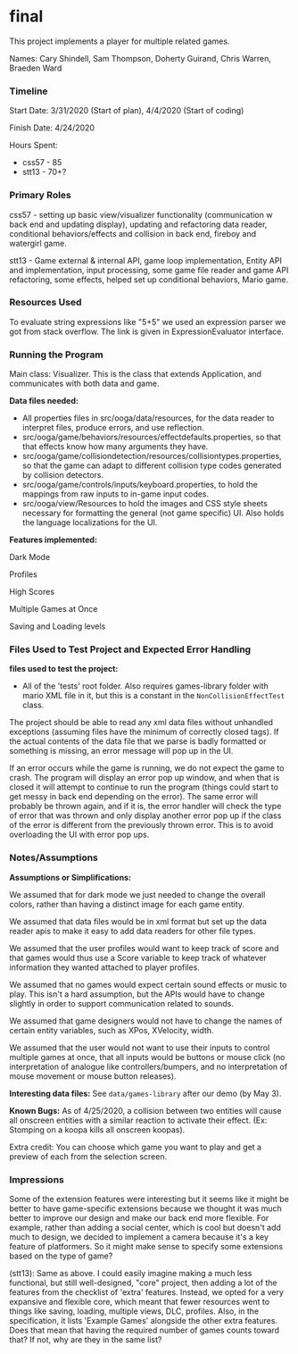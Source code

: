 final
====

This project implements a player for multiple related games.

Names: Cary Shindell, Sam Thompson, Doherty Guirand, Chris Warren, Braeden Ward


### Timeline

Start Date: 3/31/2020 (Start of plan), 4/4/2020 (Start of coding)

Finish Date: 4/24/2020

Hours Spent: 
* css57 - 85
* stt13 - 70+?

### Primary Roles

css57 - setting up basic view/visualizer functionality (communication w back end and
updating display), updating and refactoring data reader, conditional behaviors/effects
and collision in back end, fireboy and watergirl game.

stt13 - Game external & internal API, game loop implementation, Entity API and implementation, input processing,
some game file reader and game API refactoring, some effects, helped set up conditional
behaviors, Mario game.

### Resources Used
To evaluate string expressions like "5+5" we used an expression parser we got from
stack overflow. The link is given in ExpressionEvaluator interface.

### Running the Program

Main class: Visualizer. This is the class that extends Application, and communicates with
both data and game.


**Data files needed:**
* All properties files in src/ooga/data/resources, for the data reader to interpret 
files, produce errors, and use reflection.
* src/ooga/game/behaviors/resources/effectdefaults.properties, so that 
that effects know how many arguments they have.
* src/ooga/game/collisiondetection/resources/collisiontypes.properties, so that the 
game can adapt to different collision type codes generated by collision
detectors.
* src/ooga/game/controls/inputs/keyboard.properties, to hold the mappings from
raw inputs to in-game input codes.
* src/ooga/view/Resources to hold the images and CSS style sheets
necessary for formatting the general (not game specific) UI. Also holds the 
language localizations for the UI.


**Features implemented:**

Dark Mode

Profiles

High Scores

Multiple Games at Once

Saving and Loading levels

### Files Used to Test Project and Expected Error Handling

**files used to test the project:**
* All of the 'tests' root folder. Also requires games-library folder with
mario XML file in it, but this is a constant in the ``NonCollisionEffectTest`` class.

The project should be able to read any xml data files without unhandled exceptions (assuming
files have the minimum of correctly closed tags). If the actual contents of the data
file that we parse is badly formatted or something is missing, an error message will
pop up in the UI. 

If an error occurs while the game is running, we do not expect the game to crash.
The program will display an error pop up window, and when that is closed it will
attempt to continue to run the program (things could start to get messy in back end
depending on the error). The same error will probably be thrown again, and if it is,
the error handler will check the type of error that was thrown and only display another
error pop up if the class of the error is different from the previously thrown error.
This is to avoid overloading the UI with error pop ups.

### Notes/Assumptions

**Assumptions or Simplifications:**

We assumed that for dark mode we just needed to change the overall colors, rather than
having a distinct image for each game entity.

We assumed that data files would be in xml format but set up the data reader apis to make
it easy to add data readers for other file types.

We assumed that the user profiles would want to keep track of score and that games would thus
use a Score variable to keep track of whatever information they wanted attached to
player profiles.

We assumed that no games would expect certain sound effects or music to play.
This isn't a hard assumption, but the APIs would have to change slightly in order to support
communication related to sounds.

We assumed that game designers would not have to change the names of 
certain entity variables, such as XPos, XVelocity, width.

We assumed that the user would not want to use their inputs to control multiple games at once, that all
inputs would be buttons or mouse click (no interpretation of analogue like controllers/bumpers, and no
interpretation of mouse movement or mouse button releases).

**Interesting data files:** See ``data/games-library`` after our demo (by May 3).

**Known Bugs:** As of 4/25/2020, a collision between two entities will cause all onscreen entities
with a similar reaction to activate their effect. (Ex: Stomping on a koopa kills all onscreen koopas).

Extra credit: You can choose which game you want to play and get a preview of each from
the selection screen. 


### Impressions

Some of the extension features were interesting but it seems like it might be better to
have game-specific extensions because we thought it was much better to improve our design
and make our back end more flexible. For example, rather than adding a social center,
which is cool but doesn't add much to design, we decided to implement a camera because
it's a key feature of platformers. So it might make sense to specify some extensions
based on the type of game?

(stt13): Same as above. I could easily imagine making a much less functional,
but still well-designed, "core" project, then adding a lot of the features from the 
checklist of 'extra' features. Instead, we opted for a very expansive and flexible
core, which meant that fewer resources went to things like saving, loading, multiple views,
DLC, profiles. Also, in the specification, it lists 'Example Games' alongside the other 
extra features. Does that mean that having the required number of games counts toward that? If not,
why are they in the same list?
